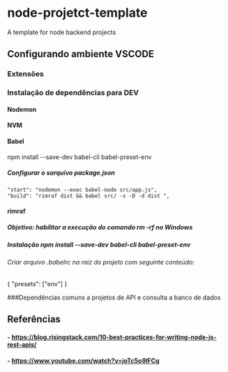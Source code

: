 # node-projetct-template
A template for node backend projects


## Configurando ambiente VSCODE
### Extensões

### Instalação de dependências para DEV
#### Nodemon
#### NVM
#### Babel
npm install --save-dev babel-cli babel-preset-env
##### Configurar o sarquivo package.json

    "start": "nodemon --exec babel-node src/app.js",
    "build": "rimraf dist && babel src/ -s -D -d dist ",
#### rimraf
##### Objetivo: habilitar a execução do comando rm -rf no Windows
##### Instalação npm install --save-dev babel-cli babel-preset-env
###### Criar arquivo  .babelrc na raiz do projeto com seguinte conteúdo:

{
  "presets": ["env"]
}

###Dependências comuns a projetos de API e consulta a banco de dados


## Referências
#### -  https://blog.risingstack.com/10-best-practices-for-writing-node-js-rest-apis/
#### -  https://www.youtube.com/watch?v=joTc5o9lFCg
